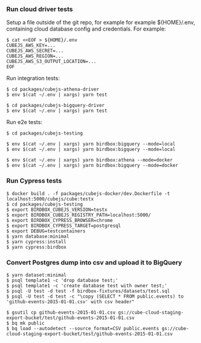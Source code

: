 ### Run cloud driver tests

Setup a file outside of the git repo, for example for example ${HOME}/.env, containing cloud database config and
credentials. For example:

```shell
$ cat <<EOF > ${HOME}/.env
CUBEJS_AWS_KEY=...
CUBEJS_AWS_SECRET=...
CUBEJS_AWS_REGION=...
CUBEJS_AWS_S3_OUTPUT_LOCATION=...
EOF
```

Run integration tests:

```shell
$ cd packages/cubejs-athena-driver
$ env $(cat ~/.env | xargs) yarn test

$ cd packages/cubejs-bigquery-driver
$ env $(cat ~/.env | xargs) yarn test
```

Run e2e tests:

```shell
$ cd packages/cubejs-testing

$ env $(cat ~/.env | xargs) yarn birdbox:bigquery --mode=local
$ env $(cat ~/.env | xargs) yarn birdbox:bigquery --mode=local

$ env $(cat ~/.env | xargs) yarn birdbox:athena --mode=docker
$ env $(cat ~/.env | xargs) yarn birdbox:bigquery --mode=docker
```

### Run Cypress tests

```shell
$ docker build . -f packages/cubejs-docker/dev.Dockerfile -t localhost:5000/cubejs/cube:testx
$ cd packages/cubejs-testing
$ export BIRDBOX_CUBEJS_VERSION=testx
$ export BIRDBOX_CUBEJS_REGISTRY_PATH=localhost:5000/
$ export BIRDBOX_CYPRESS_BROWSER=chrome
$ export BIRDBOX_CYPRESS_TARGET=postgresql
$ export DEBUG=testcontainers
$ yarn database:minimal
$ yarn cypress:install
$ yarn cypress:birdbox
```

### Convert Postgres dump into csv and upload it to BigQuery

```shell
$ yarn dataset:minimal
$ psql template1 -c 'drop database test;'  
$ psql template1 -c 'create database test with owner test;'
$ psql -U test -d test -f birdbox-fixtures/datasets/test.sql
$ psql -U test -d test -c "\copy (SELECT * FROM public.events) to 'github-events-2015-01-01.csv' with csv header"

$ gsutil cp github-events-2015-01-01.csv gs://cube-cloud-staging-export-bucket/test/github-events-2015-01-01.csv
$ bq mk public
$ bq load --autodetect --source_format=CSV public.events gs://cube-cloud-staging-export-bucket/test/github-events-2015-01-01.csv
```
